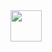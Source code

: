 <div id="header" align="left">
  <img src="https://media.giphy.com/media/KeUoFXwyzOksZrJ6D6/giphy.gif" width="50"/>
</div>
